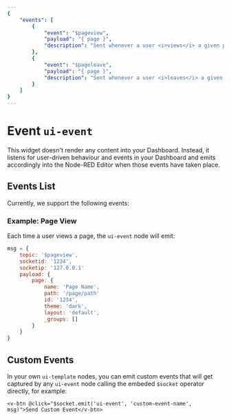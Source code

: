 ```yaml
---
{
    "events": [
        {
            "event": "$pageview",
            "payload": "{ page }",
            "description": "Sent whenever a user <i>views</i> a given page on the Dashboard"
        },
        {
            "event": "$pageleave",
            "payload": "{ page }",
            "description": "Sent whenever a user <i>leaves</i> a given page on the Dashboard"
        }
    ]
}
---
```


<script setup>
    import EventsList from '../../components/EventsList.vue'
    import AddedIn from '../../components/AddedIn.vue'
</script>

# Event `ui-event` <AddedIn version="0.9.0" />

This widget doesn't render any content into your Dashboard. Instead, it listens for user-driven behaviour and events in your Dashboard and emits accordingly into the Node-RED Editor when those events have taken place.

## Events List

Currently, we support the following events:

<EventsList />

### Example: Page View

Each time a user views a page, the `ui-event` node will emit:

```js
msg = {
    topic: '$pageview',
    socketid: '1234',
    socketip: '127.0.0.1'
    payload: {
        page: {
            name: 'Page Name',
            path: '/page/path'
            id: '1234',
            theme: 'dark',
            layout: 'default',
            _groups: []
        }
    }
}
```

## Custom Events

In your own `ui-template` nodes, you can emit custom events that will get captured by any `ui-event` node calling the embeded `$socket` operator directly, for example:

```vue
<v-btn @click="$socket.emit('ui-event', 'custom-event-name', msg)">Send Custom Event</v-btn>
```